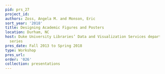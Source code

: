 ```yaml
---
pid: prs_27
project_id: 
authors: Zoss, Angela M. and Monson, Eric
sort_year: '2018'
title: Designing Academic Figures and Posters
location: Durham, NC
host: Duke University Libraries’ Data and Visualization Services department workshop
  series
pres_date: Fall 2013 to Spring 2018
type: Workshop
pres_url: 
order: '026'
collection: presentations
---
```

